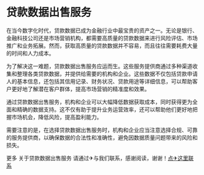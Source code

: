 # 贷款数据出售服务

在当今数字化时代，贷款数据已成为金融行业中最宝贵的资产之一。无论是银行、金融科技公司还是市场营销机构，都需要高质量的贷款数据来进行风险评估、市场推广和业务拓展。然而，获取高质量的贷款数据并不容易，而且往往需要耗费大量的时间和人力成本。

为了解决这一难题，贷款数据出售服务应运而生。这些服务提供商通过多种渠道收集和整理各类贷款数据，并提供给需要的机构和企业。这些数据不仅包括贷款申请人的基本信息，还包括其信用记录、财务状况、贷款用途等详细信息，可以帮助客户更好地了解潜在客户群体，提高市场营销的精准度和效果。

通过贷款数据出售服务，机构和企业可以大幅降低数据获取成本，同时获得更为全面和精确的数据支持。这不仅有助于提升业务运营效率，还可以帮助他们更好地把握市场机会，降低风险，提高盈利能力。

需要注意的是，在选择贷款数据出售服务时，机构和企业应当注意选择合规、可靠的服务提供商，以确保数据的合法性和准确性，避免因数据质量问题带来的风险和损失。

更多 关于贷款数据出售服务 请通过✈与我们联系，感谢阅读，谢谢！[点✈这里联系](https://abc.k02.cc)